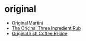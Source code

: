 # original

 * [Original Martini](index/o/original-martini-237573.json)
 * [The Original Three Ingredient Rub](index/t/the-original-three-ingredient-rub-353270.json)
 * [Original Irish Coffee Recipe](index/o/original-irish-coffee-recipe.json)
